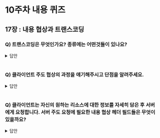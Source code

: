 # 10주차 내용 퀴즈

## 17장 : 내용 협상과 트랜스코딩

### Q) 트랜스코딩은 무엇인가요? 종류에는 어떤것들이 있나요?

<details>
<summary>답안</summary>
<div markdown="1">
트랜스코딩은 클라이언트의 요구에 맞는 리소스가 없을 때 비슷한 리소스를 변환한뒤 클라이언트에게 응답하는 방법입니다.
세 가지 종류가 있습니다.
- 포맷 변환
- 정보 합성
- 콘텐츠 주입

</div>
</details>

<br>


### Q) 클라이언트 주도 협상의 과정을 얘기해주시고 단점을 알려주세요.

<details>
<summary>답안</summary>
<div markdown="1">

1. 클라이언트는 응답 가능한 리소스의 목록을 서버에 요청한다.
2. 클라이언트는 리소스의 목록을 응답받고 그 중 가장 알맞는 리소스를 선택한 뒤 서버에 요청한다.

두 번의 요청을 해야하며 이로 인해 네트워크 비용이 증가한다. 그리고 여러 URL을 요구한다는 점이 단점이다.

</div>
</details>

<br>



### Q) 클라이언트는 자신의 원하는 리소스에 대한 정보를 자세히 담은 후 서버에게 요청합니다. 서버 주도 요청에 필요한 내용 협상 헤더 필드들은 무엇이 있을까요?
<details>
<summary>답안</summary>
<div markdown="1">
Accept
Accept-Language
Accept-Charset
Accept-Encoding

그 외 내용 협상 헤더가 아닌 필드
User-Agent

</div>
</details>

<br>

